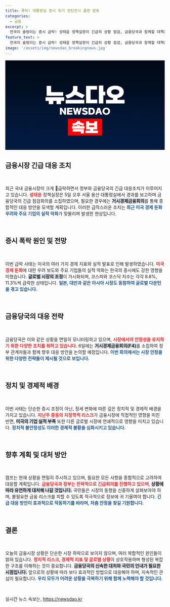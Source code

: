```yaml
---
title: 폭락! 대통령실 증시 위기 컨틴전시 플랜 발표
categories:
  - 금융
excerpt: >
  전국이 술렁이는 증시 급락! 성태윤 정책실장이 긴급히 상황 점검, 금융당국과 함께할 대책은? 여름휴가 중인 윤석열 대통령에게 긴급 보고까지! 지금 바로 확인하세요!
feature_text: >
  전국이 술렁이는 증시 급락! 성태윤 정책실장이 긴급히 상황 점검, 금융당국과 함께할 대책은? 여름휴가 중인 윤석열 대통령에게 긴급 보고까지! 지금 바로 확인하세요!
image: '/assets/img/newsdao_breakingnews.jpg'
---
```


<p><img src="/assets/img/newsdao_breakingnews.jpg" alt="cryptoinkorea 속보" /></p>

<h2 data-ke-size="size26">금융시장 긴급 대응 조치</h2>

<p data-ke-size="size16">&nbsp;</p>

<p>최근 국내 금융시장이 크게 🔻급락하면서 정부와 금융당국의 긴급 대응조치가 이루어지고 있습니다. <b><span style="color: #ee2323;">성태윤</span></b> 정책실장은 5일 오후 서울 용산 대통령실에서 경과를 보고하며 금융당국의 긴급 점검회의를 소집하였으며, 필요한 경우에는 <b><span style="background-color: #21538527;">거시경제금융회의</span></b>를 통해 종합적인 대응 방안을 모색할 계획입니다. 이러한 급작스러운 조치는 <b><span style="color: #1a5490;">최근 미국 경제 둔화 우려와 주요 기업의 실적 악화</span></b>가 맞물리며 발생한 현상입니다. </p>

<p data-ke-size="size16">&nbsp;</p>

<h2 data-ke-size="size26">증시 폭락 원인 및 전망</h2>

<p data-ke-size="size16">&nbsp;</p>

<p>이번 급락 사태는 미국의 여러 가지 경제 지표와 실적 발표로 인해 발생하였습니다. <b><span style="color: #ee2323;">미국 경제 둔화</span></b>에 대한 우려 보도와 주요 기업들의 실적 악화는 한국의 증시에도 강한 영향을 미쳤습니다. <b><span style="background-color: #21538527;">글로벌 시장의 조정</span></b>이 가시화되며, 코스피와 코스닥 지수는 각각 8.8%, 11.3%씩 급락한 상태입니다. <b><span style="color: #1a5490;">일본, 대만과 같은 아시아 시장도 동참하여 글로벌 다운턴을 겪고 있습니다.</span></b></p>

<p data-ke-size="size16">&nbsp;</p>

<h2 data-ke-size="size26">금융당국의 대응 전략</h2>

<p data-ke-size="size16">&nbsp;</p>

<p>금융당국은 이와 같은 상황을 면밀히 모니터링하고 있으며, <b><span style="color: #ee2323;">시장에서의 안정성을 유지하기 위한 다양한 조치를 취하고 있습니다.</span></b> 6일에는 <b><span style="background-color: #21538527;">거시경제금융회의(F4)</span></b>를 소집하여 정부 관계자들과 함께 향후 대응 방안을 논의할 예정입니다. <b><span style="color: #1a5490;">이번 회의에서는 시장 안정을 위한 다양한 전략들이 제시될 것으로 보입니다.</span></b></p>

<p data-ke-size="size16">&nbsp;</p>

<h2 data-ke-size="size26">정치 및 경제적 배경</h2>

<p data-ke-size="size16">&nbsp;</p>

<p>이번 사태는 단순한 증시 조정이 아닌, 정세 변화에 따른 깊은 정치적 및 경제적 배경을 가지고 있습니다. <b><span style="color: #ee2323;">지난주 중동의 지정학적 리스크</span></b>가 금융시장에 직접적인 영향을 미친 반면, <b><span style="background-color: #21538527;">미국의 기업 실적 부족</span></b> 또한 다른 글로벌 시장에 연쇄적으로 영향을 미치고 있습니다. <b><span style="color: #1a5490;">정치적 불안정성도 이러한 경제적 불황을 심화시키고 있습니다.</span></b></p>

<p data-ke-size="size16">&nbsp;</p>

<h2 data-ke-size="size26">향후 계획 및 대처 방안</h2>

<p data-ke-size="size16">&nbsp;</p>

<p>캠프는 현재 상황을 면밀히 주시하고 있으며, 필요한 모든 사항을 종합적으로 고려하여 대응할 계획입니다. <b><span style="color: #ee2323;">금융당국과 정부는 전략적으로 긴급회의를 진행하고 있으며</span></b>, <b><span style="background-color: #21538527;">상황에 따라 유연하게 대처해 나갈 것입니다.</span></b> 국민들은 시장의 동향을 신중하게 살펴보아야 하며, 불필요한 금융 리스크를 피할 수 있도록 적극적으로 정보에 귀 기울여야 합니다. <b><span style="color: #1a5490;">긴급 대응 방안이 효과적으로 작동하기를 바라며, 차츰 안정을 찾길 기원합니다.</span></b></p>

<p data-ke-size="size16">&nbsp;</p>

<h2 data-ke-size="size26">결론</h2>

<p data-ke-size="size16">&nbsp;</p>

<p>오늘의 금융시장 상황은 단순한 시장 하락으로 보이지 않으며, 여러 복합적인 원인들이 얽혀 있습니다. <b><span style="color: #ee2323;">정치적 리스크, 경제적 지표 및 글로벌 상황</span></b>이 상호작용하며 형성된 복잡한 구조를 이해하는 것이 중요합니다. <b><span style="background-color: #21538527;">금융당국의 신속한 대처와 국민의 인내가 필요한 시점입니다.</span></b> 앞으로의 상황에 따라 보다 효과적인 방법으로 대응해야 하며, 지속적인 관심이 필요합니다. <b><span style="color: #1a5490;">우리 모두가 어려운 상황을 극복하기 위해 함께 노력해야 할 것입니다.</span></b> </p>

<p data-ke-size="size16">&nbsp;</p>
실시간 뉴스 속보는, <a href="https://newsdao.kr" rel="dofollow">https://newsdao.kr</a>


